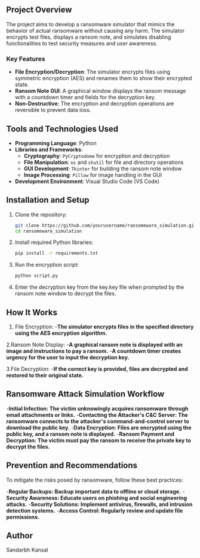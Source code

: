 
## Project Overview

The project aims to develop a ransomware simulator that mimics the behavior of actual ransomware without causing any harm. The simulator encrypts test files, displays a ransom note, and simulates disabling functionalities to test security measures and user awareness.

### Key Features
- **File Encryption/Decryption**: The simulator encrypts files using symmetric encryption (AES) and renames them to show their encrypted state.
- **Ransom Note GUI**: A graphical window displays the ransom message with a countdown timer and fields for the decryption key.
- **Non-Destructive**: The encryption and decryption operations are reversible to prevent data loss.

## Tools and Technologies Used

- **Programming Language**: Python
- **Libraries and Frameworks**:
  - **Cryptography**: `PyCryptodome` for encryption and decryption
  - **File Manipulation**: `os` and `shutil` for file and directory operations
  - **GUI Development**: `Tkinter` for building the ransom note window
  - **Image Processing**: `Pillow` for image handling in the GUI
- **Development Environment**: Visual Studio Code (VS Code)

## Installation and Setup

1. Clone the repository:
   ```bash
   git clone https://github.com/yourusername/ransomeware_simulation.git
   cd ransomeware_simulation
2. Install required Python libraries:
   ```bash
   pip install -r requirements.txt
3. Run the encryption script:
   ```bash
   python script.py
4. Enter the decryption key from the key.key file when prompted by the ransom note window to decrypt the files.

## How It Works
1. File Encryption:
-**The simulator encrypts files in the specified directory using the AES encryption algorithm.**
   
2.Ransom Note Display:
-**A graphical ransom note is displayed with an image and instructions to pay a ransom.**
-**A countdown timer creates urgency for the user to input the decryption key.**

3.File Decryption:
-**If the correct key is provided, files are decrypted and restored to their original state.**

## Ransomware Attack Simulation Workflow
-**Initial Infection: The victim unknowingly acquires ransomware through email attachments or links.**
-**Contacting the Attacker's C&C Server: The ransomware connects to the attacker's command-and-control server to download the public key.**
-**Data Encryption: Files are encrypted using the public key, and a ransom note is displayed.**
-**Ransom Payment and Decryption: The victim must pay the ransom to receive the private key to decrypt the files.**

## Prevention and Recommendations
To mitigate the risks posed by ransomware, follow these best practices:

-**Regular Backups: Backup important data to offline or cloud storage.**
-**Security Awareness: Educate users on phishing and social engineering attacks.**
-**Security Solutions: Implement antivirus, firewalls, and intrusion detection systems.**
-**Access Control: Regularly review and update file permissions.**

## Author
Sandarbh Kansal




